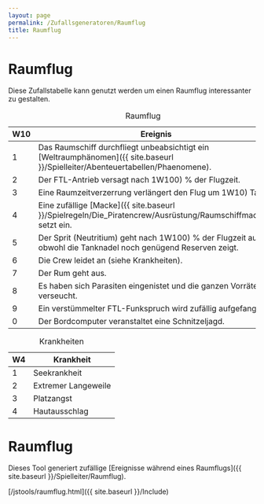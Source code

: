 ```yaml
---
layout: page
permalink: /Zufallsgeneratoren/Raumflug
title: Raumflug
---
```



# Raumflug


Diese Zufallstabelle kann genutzt werden um einen Raumflug interessanter zu gestalten.

<table data-type="zufallstabelle">
<caption>Raumflug</caption>
<thead>
<tr><th>W10</th><th>Ereignis</th></tr>
</thead>
<tbody>
<tr><td>1</td><td>Das Raumschiff durchfliegt unbeabsichtigt ein [Weltraumphänomen]({{ site.baseurl }}/Spielleiter/Abenteuertabellen/Phaenomene).</td></tr>
<tr><td>2</td><td>Der FTL-Antrieb versagt nach <span class="dice">1W100</span>) % der Flugzeit.</td></tr>
<tr><td>3</td><td>Eine Raumzeitverzerrung verlängert den Flug um <span class="dice">1W10</span>) Tage.</td></tr>
<tr><td>4</td><td>Eine zufällige [Macke]({{ site.baseurl }}/Spielregeln/Die_Piratencrew/Ausrüstung/Raumschiffmacken) setzt ein.</td></tr>
<tr><td>5</td><td>Der Sprit (Neutritium) geht nach <span class="dice">1W100</span>) % der Flugzeit aus, obwohl die Tanknadel noch genügend Reserven zeigt.</td></tr>
<tr><td>6</td><td>Die Crew leidet an (siehe Krankheiten).</td></tr>
<tr><td>7</td><td>Der Rum geht aus.</td></tr>
<tr><td>8</td><td>Es haben sich Parasiten eingenistet und die ganzen Vorräte verseucht.</td></tr>
<tr><td>9</td><td>Ein verstümmelter FTL-Funkspruch wird zufällig aufgefangen.</td></tr>
<tr><td>0</td><td>Der Bordcomputer veranstaltet eine Schnitzeljagd.</td></tr>
</tbody>
</table>
<table data-type="zufallstabelle">
<caption>Krankheiten</caption>
<thead>
<tr><th>W4</th><th>Krankheit</th></tr>
</thead>
<tbody>
<tr><td>1</td><td>Seekrankheit</td></tr>
<tr><td>2</td><td>Extremer Langeweile</td></tr>
<tr><td>3</td><td>Platzangst</td></tr>
<tr><td>4</td><td>Hautausschlag</td></tr>
</tbody>
</table>



# Raumflug

Dieses Tool generiert zufällige [Ereignisse während eines Raumflugs]({{ site.baseurl }}/Spielleiter/Raumflug).

[/jstools/raumflug.html]({{ site.baseurl }}/Include)
